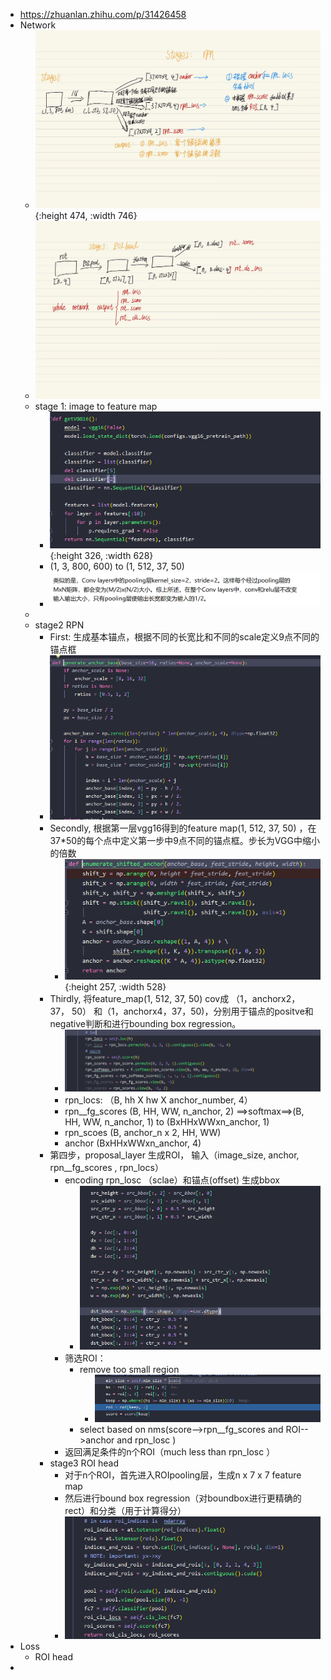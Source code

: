 - https://zhuanlan.zhihu.com/p/31426458
- Network
	- ![aadbf6dd8b14d14f332efad28f46279.jpg](../assets/aadbf6dd8b14d14f332efad28f46279_1652780421874_0.jpg){:height 474, :width 746}
	- ![769580a2373a30147846357909d2656.jpg](../assets/769580a2373a30147846357909d2656_1652780435152_0.jpg)
	- stage 1: image to feature map
		- ![image.png](../assets/image_1652579971246_0.png){:height 326, :width 628}
		- (1,  3, 800, 600) to (1, 512, 37, 50)
		- ![image.png](../assets/image_1652607013118_0.png)
	-
	- stage2 RPN
		- First: 生成基本锚点，根据不同的长宽比和不同的scale定义9点不同的锚点框
		- ![image.png](../assets/image_1652607323016_0.png)
		- Secondly, 根据第一层vgg16得到的feature map(1, 512, 37, 50) ，在37*50的每个点中定义第一步中9点不同的锚点框。步长为VGG中缩小的倍数
			- ![image.png](../assets/image_1652607775610_0.png){:height 257, :width 528}
		- Thirdly, 将feature_map(1, 512, 37, 50) cov成 （1，anchorx2， 37， 50） 和（1，anchorx4，37，50)，分别用于锚点的positve和negative判断和进行bounding box regression。
			- ![image.png](../assets/image_1652607795815_0.png)
			- rpn_locs: （B, hh X hw X anchor_number, 4）
			- rpn__fg_scores (B, HH, WW, n_anchor, 2) ==>softmax==>(B, HH, WW, n_anchor, 1) to (BxHHxWWxn_anchor, 1)
			- rpn_scoes (B, anchor_n x 2, HH, WW)
			- anchor (BxHHxWWxn_anchor, 4)
		- 第四步，proposal_layer 生成ROI， 输入（image_size, anchor, rpn__fg_scores , rpn_locs）
			- encoding  rpn_losc （sclae）和锚点(offset)  生成bbox
				- ![image.png](../assets/image_1652766308955_0.png)
			- 筛选ROI：
				- remove too small region
					- ![image.png](../assets/image_1652767482650_0.png)
				- select based on nms(score-->rpn__fg_scores  and ROI-->anchor and rpn_losc  )
			- 返回满足条件的n个ROI（much less than rpn_losc ）
		- stage3 ROI head
			- 对于n个ROI，首先进入ROIpooling层，生成n x 7 x 7 feature map
			- 然后进行bound box regression（对boundbox进行更精确的rect）和分类（用于计算得分）
			- ![image.png](../assets/image_1652772310117_0.png)
- Loss
	- ROI head
-